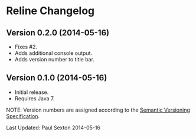 Reline Changelog
================

Version 0.2.0 (2014-05-16)
--------------------------
- Fixes #2.
- Adds additional console output.
- Adds version number to title bar.

Version 0.1.0 (2014-05-16)
--------------------------
- Initial release.
- Requires Java 7.

	
NOTE: Version numbers are assigned according to the [Semantic Versioning Specification](http://semver.org).

Last Updated: 
Paul Sexton
2014-05-16
